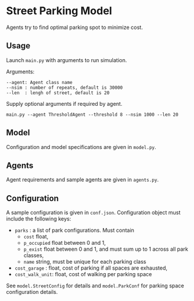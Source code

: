 # Street Parking Model

Agents try to find optimal parking spot to minimize cost.

## Usage

Launch `main.py` with arguments to run simulation.

Arguments:
```shell
--agent: Agent class name
--nsim : number of repeats, default is 30000
--len  : lengh of street, default is 20
```
Supply optional arguments if required by agent.

```shell
main.py --agent ThresholdAgent --threshold 8 --nsim 1000 --len 20
```

## Model

Configuration and model specifications are given in `model.py`.

## Agents

Agent requirements and sample agents are given in `agents.py`.

## Configuration

A sample configuration is given in `conf.json`.
Configuration object must include the following keys:
- `parks` : a list of park configurations. Must contain
  - `cost` float,
  - `p_occupied` float between 0 and 1,
  - `p_exist` float between 0 and 1, and must sum up to 1 across all park classes,
  - `name` string, must be unique for each parking class
- `cost_garage` : float, cost of parking if all spaces are exhausted,
- `cost_walk_unit`: float, cost of walking per parking space

See `model.StreetConfig` for details and `model.ParkConf` for parking space configuration details.
